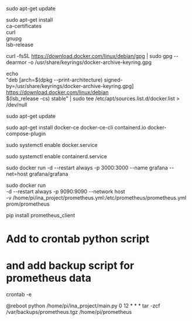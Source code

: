 sudo apt-get update

sudo apt-get install \
    ca-certificates \
    curl \
    gnupg \
    lsb-release
    
curl -fsSL https://download.docker.com/linux/debian/gpg | sudo gpg --dearmor -o /usr/share/keyrings/docker-archive-keyring.gpg

echo \
  "deb [arch=$(dpkg --print-architecture) signed-by=/usr/share/keyrings/docker-archive-keyring.gpg] https://download.docker.com/linux/debian \
  $(lsb_release -cs) stable" | sudo tee /etc/apt/sources.list.d/docker.list > /dev/null
  
sudo apt-get update

sudo apt-get install docker-ce docker-ce-cli containerd.io docker-compose-plugin

sudo systemctl enable docker.service

sudo systemctl enable containerd.service

sudo docker run -d --restart always -p 3000:3000 --name grafana --net=host grafana/grafana

sudo docker run \
    -d --restart always
    -p 9090:9090 --network host \
    -v /home/pi/ina_project/prometheus.yml:/etc/prometheus/prometheus.yml \
    prom/prometheus
    
pip install prometheus_client

# Add to crontab python script
# and add backup script for prometheus data
crontab -e

@reboot python /home/pi/ina_project/main.py
0 12 * * * tar -zcf /var/backups/prometheus.tgz /home/pi/prometheus

